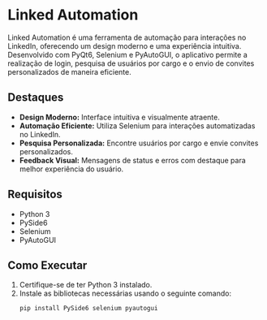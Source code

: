 # Linked Automation

Linked Automation é uma ferramenta de automação para interações no LinkedIn, oferecendo um design moderno e uma experiência intuitiva. Desenvolvido com PyQt6, Selenium e PyAutoGUI, o aplicativo permite a realização de login, pesquisa de usuários por cargo e o envio de convites personalizados de maneira eficiente.

## Destaques

- **Design Moderno:** Interface intuitiva e visualmente atraente.
- **Automação Eficiente:** Utiliza Selenium para interações automatizadas no LinkedIn.
- **Pesquisa Personalizada:** Encontre usuários por cargo e envie convites personalizados.
- **Feedback Visual:** Mensagens de status e erros com destaque para melhor experiência do usuário.

## Requisitos

- Python 3
- PySide6
- Selenium
- PyAutoGUI

## Como Executar

1. Certifique-se de ter Python 3 instalado.
2. Instale as bibliotecas necessárias usando o seguinte comando:
   ```bash
   pip install PySide6 selenium pyautogui
